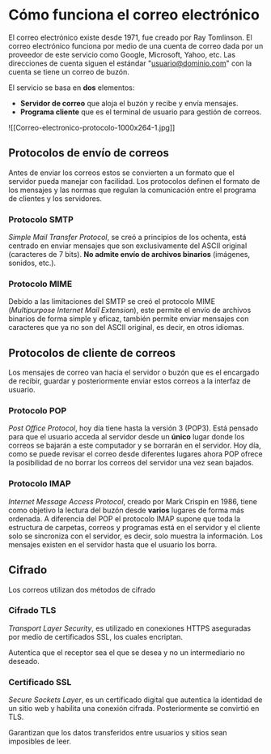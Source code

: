 # Cómo funciona el correo electrónico
El correo electrónico existe desde 1971, fue creado por Ray Tomlinson. El correo electrónico funciona por medio de una cuenta de correo dada por un proveedor de este servicio como Google, Microsoft, Yahoo, etc. Las direcciones de cuenta siguen el estándar "usuario@dominio.com" con la cuenta se tiene un correo de buzón.

El servicio se basa en **dos** elementos:
- **Servidor de correo** que aloja el buzón y recibe y envía mensajes.
- **Programa cliente** que es el terminal de usuario para gestión de correos.

![[Correo-electronico-protocolo-1000x264-1.jpg]]

## Protocolos de envío de correos
Antes de enviar los correos estos se convierten a un formato que el servidor pueda manejar con facilidad. Los protocolos definen el formato de los mensajes y las normas que regulan la comunicación entre el programa de clientes y los servidores.
### Protocolo SMTP
*Simple Mail Transfer Protocol*, se creó a principios de los ochenta, está centrado en enviar mensajes que son exclusivamente del ASCII original (caracteres de 7 bits). **No admite envío de archivos binarios** (imágenes, sonidos, etc.).
### Protocolo MIME
Debido a las limitaciones del SMTP se creó el protocolo MIME (*Multipurpose Internet Mail Extension*), este permite el envío de archivos binarios de forma simple y eficaz, también permite enviar mensajes con caracteres que ya no son del ASCII original, es decir, en otros idiomas.
## Protocolos de cliente de correos
Los mensajes de correo van hacia el servidor o buzón que es el encargado de recibir, guardar y posteriormente enviar estos correos a la interfaz de usuario.
### Protocolo POP
*Post Office Protocol*, hoy día tiene hasta la versión 3 (POP3). Está pensado para que el usuario acceda al servidor desde un **único** lugar donde los correos se bajarán a este computador y se borrarán en el servidor. Hoy día, como se puede revisar el correo desde diferentes lugares ahora POP ofrece la posibilidad de no borrar los correos del servidor una vez sean bajados.
### Protocolo IMAP
*Internet Message Access Protocol*, creado por Mark Crispin en 1986, tiene como objetivo la lectura del buzón desde **varios** lugares de forma más ordenada. A diferencia del POP el protocolo IMAP supone que toda la estructura de carpetas, correos y programas está en el servidor y el cliente solo se sincroniza con el servidor, es decir, solo muestra la información. Los mensajes existen en el servidor hasta que el usuario los borra.
## Cifrado
Los correos utilizan dos métodos de cifrado
### Cifrado TLS
*Transport Layer Security*, es utilizado en conexiones HTTPS aseguradas por medio de certificados SSL, los cuales encriptan.

Autentica que el receptor sea el que se desea y no un intermediario no deseado.
### Certificado SSL
*Secure Sockets Layer*, es un certificado digital que autentica la identidad de un sitio web y habilita una conexión cifrada. Posteriormente se convirtió en TLS.

Garantizan que los datos transferidos entre usuarios y sitios sean imposibles de leer.